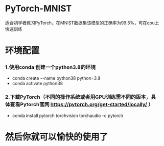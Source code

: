 # PyTorch-MNIST
适合初学者练习PyTorch，在MNIST数据集该模型的正确率为99.5%，可在cpu上快速训练

# 环境配置
### 1.使用conda 创建一个python3.8的环境 
   + conda create --name python38 python=3.8
   + conda activate python38
### 2.下载PyTorch（不同的操作系统或者用GPU训练需不同的版本，具体查看Pytorch官网 https://pytorch.org/get-started/locally/ ）
   + conda install pytorch torchvision torchaudio -c pytorch
 # 然后你就可以愉快的使用了

